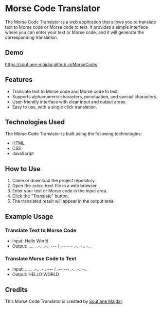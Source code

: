 # Morse Code Translator

The Morse Code Translator is a web application that allows you to translate text to Morse code or Morse code to text. It provides a simple interface where you can enter your text or Morse code, and it will generate the corresponding translation.

## Demo

https://soufiane-majdar.github.io/MorseCode/


## Features

- Translate text to Morse code and Morse code to text.
- Supports alphanumeric characters, punctuation, and special characters.
- User-friendly interface with clear input and output areas.
- Easy to use, with a single click translation.

## Technologies Used

The Morse Code Translator is built using the following technologies:

- HTML
- CSS
- JavaScript

## How to Use

1. Clone or download the project repository.
2. Open the `index.html` file in a web browser.
3. Enter your text or Morse code in the input area.
4. Click the "Translate" button.
5. The translated result will appear in the output area.

## Example Usage

### Translate Text to Morse Code

- Input: Hello World
- Output: .... . .-.. .-.. --- / .-- --- .-. .-.. -..

### Translate Morse Code to Text

- Input: .... . .-.. .-.. --- / .-- --- .-. .-.. -..
- Output: HELLO WORLD

## Credits

This Morse Code Translator is created by [Soufiane Majdar](https://github.com/Soufiane-Majdar).
